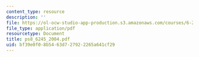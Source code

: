 ```yaml
---
content_type: resource
description: ''
file: https://ol-ocw-studio-app-production.s3.amazonaws.com/courses/6-245-multivariable-control-systems-spring-2004/bf39e0f08b5463d727922265a641cf29_ps8_6245_2004.pdf
file_type: application/pdf
resourcetype: Document
title: ps8_6245_2004.pdf
uid: bf39e0f0-8b54-63d7-2792-2265a641cf29
---
```


